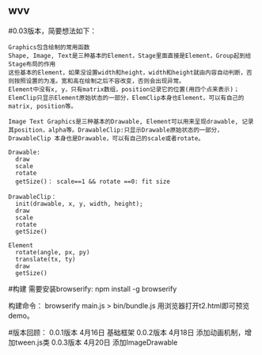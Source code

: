 ## wvv
#0.03版本，简要想法如下：
```
Graphics包含绘制的常用函数
Shape, Image, Text是三种基本的Element，Stage里面直接是Element，Group起到给Stage布局的作用
这些基本的Element，如果没设置width和height，width和height就由内容自动判断，否则按照设置的为准。宽和高在绘制之后不容改变，否则会出现异常。
Element中没有x, y，只有matrix数组，position记录它的位置(用四个点来表示)；
ElemClip只显示Element原始状态的一部分，ElemClip本身也Element，可以有自己的matrix, position等。

Image Text Graphics是三种基本的Drawable, Element可以用来呈现drawable, 记录其position，alpha等。DrawableClip:只显示Drawable原始状态的一部分，DrawableClip 本身也是Drawable，可以有自己的scale或者rotate。

Drawable:
  draw
  scale
  rotate
  getSize()： scale==1 && rotate ==0: fit size
  
DrawableClip：
  init(drawable, x, y, width, height);
  draw
  scale
  rotate
  getSize()
  
Element
  rotate(angle, px, py)
  translate(tx, ty)
  draw
  getSize()
```

#构建
需要安装browserify:
npm install -g browserify

构建命令：
browserify main.js > bin/bundle.js
用浏览器打开t2.html即可预览demo。



#版本回顾：
0.0.1版本 4月16日
  基础框架
0.0.2版本 4月18日
  添加动画机制，增加tween.js类
0.0.3版本 4月20日
  添加ImageDrawable
